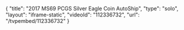 {
    "title": "2017 MS69 PCGS Silver Eagle Coin  AutoShip",
    "type": "solo",
    "layout": "iframe-static",
    "videoId": "112336732",
    "url": "\/tvpembed\/112336732"
}